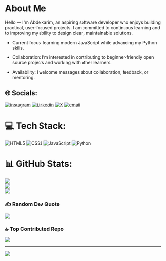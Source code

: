 # About Me

Hello — I'm Abdelkarim, an aspiring software developer who enjoys building practical, user-focused projects. I am committed to continuous learning and to improving my ability to design clean, maintainable solutions.

* Current focus: learning modern JavaScript while advancing my Python skills.

* Collaboration: I’m interested in contributing to beginner-friendly open source projects and working with other learners.

* Availability: I welcome messages about collaboration, feedback, or mentoring.

## 🌐 Socials:
[![Instagram](https://img.shields.io/badge/Instagram-%23E4405F.svg?logo=Instagram&logoColor=white)](https://instagram.com/abdelkarim.xyz) [![LinkedIn](https://img.shields.io/badge/LinkedIn-%230077B5.svg?logo=linkedin&logoColor=white)](https://linkedin.com/in/abdelkarim-abchi) [![X](https://img.shields.io/badge/X-black.svg?logo=X&logoColor=white)](https://x.com/karim_xyz_) [![email](https://img.shields.io/badge/Email-D14836?logo=gmail&logoColor=white)](mailto:abdelkarim2dev@gmail.com) 

# 💻 Tech Stack:
![HTML5](https://img.shields.io/badge/html5-%23E34F26.svg?style=for-the-badge&logo=html5&logoColor=white) ![CSS3](https://img.shields.io/badge/css3-%231572B6.svg?style=for-the-badge&logo=css3&logoColor=white) ![JavaScript](https://img.shields.io/badge/javascript-%23323330.svg?style=for-the-badge&logo=javascript&logoColor=%23F7DF1E) ![Python](https://img.shields.io/badge/python-3670A0?style=for-the-badge&logo=python&logoColor=ffdd54)
# 📊 GitHub Stats:
![](https://github-readme-stats.vercel.app/api?username=karim-xyz&theme=nightowl&hide_border=false&include_all_commits=false&count_private=false)<br/>
![](https://nirzak-streak-stats.vercel.app/?user=karim-xyz&theme=nightowl&hide_border=false)<br/>
![](https://github-readme-stats.vercel.app/api/top-langs/?username=karim-xyz&theme=nightowl&hide_border=false&include_all_commits=false&count_private=false&layout=compact)

### ✍️ Random Dev Quote
![](https://quotes-github-readme.vercel.app/api?type=horizontal&theme=tokyonight)

### 🔝 Top Contributed Repo
![](https://github-contributor-stats.vercel.app/api?username=karim-xyz&limit=5&theme=one_dark_pro&combine_all_yearly_contributions=true)

---
[![](https://visitcount.itsvg.in/api?id=karim-xyz&icon=0&color=0)](https://visitcount.itsvg.in)

<!-- Proudly created with GPRM ( https://gprm.itsvg.in ) -->
